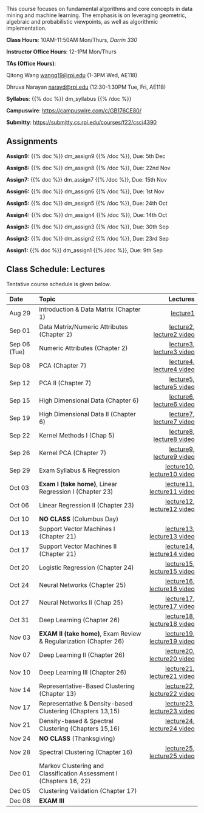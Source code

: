 <!--
.. title: CSCI4390-6390 Data Mining
.. slug: datamining
.. date: 2022-08-15 09:00:31 UTC-04:00
.. tags: 
.. category: 
.. link: 
.. description: 
.. has_math: True
.. type: text
-->

This course focuses on fundamental algorithms and core concepts in data
mining and machine learning. The emphasis is on leveraging geometric,
algebraic and probabilistic viewpoints, as well as algorithmic implementation.

**Class Hours**: 10AM-11:50AM Mon/Thurs, *Darrin 330* 

**Instructor Office Hours**: 12-1PM Mon/Thurs

**TAs (Office Hours)**: 

Qitong Wang <wangq19@rpi.edu> (1-3PM Wed, AE118)

Dhruva Narayan <narayd@rpi.edu> (12:30-1:30PM Tue, Fri, AE118)



**Syllabus**: {{% doc %}} dm_syllabus {{% /doc %}}

**Campuswire**: <https://campuswire.com/c/GB176CE80/>

**Submitty**: <https://submitty.cs.rpi.edu/courses/f22/csci4390>

## Assignments

**Assign9:** {{% doc %}} dm_assign9 {{% /doc %}}, Due: 5th Dec

**Assign8:** {{% doc %}} dm_assign8 {{% /doc %}}, Due: 22nd Nov

**Assign7:** {{% doc %}} dm_assign7 {{% /doc %}}, Due: 15th Nov

**Assign6:** {{% doc %}} dm_assign6 {{% /doc %}}, Due: 1st Nov

**Assign5:** {{% doc %}} dm_assign5 {{% /doc %}}, Due: 24th Oct

**Assign4:** {{% doc %}} dm_assign4 {{% /doc %}}, Due: 14th Oct

**Assign3:** {{% doc %}} dm_assign3 {{% /doc %}}, Due: 30th Sep

**Assign2:** {{% doc %}} dm_assign2 {{% /doc %}}, Due: 23rd Sep

**Assign1:** {{% doc %}} dm_assign1 {{% /doc %}}, Due: 9th Sep

## Class Schedule: Lectures 

Tentative course schedule is given below. 

| Date | Topic | Lectures |
| :--- | :---  | ---: |
|  Aug 29 |  Introduction & Data Matrix (Chapter 1) |[lecture1](http://www.cs.rpi.edu/~zaki/DMCOURSE/lectures/lecture1.pdf) |
|  Sep 01 |  Data Matrix/Numeric Attributes (Chapter 2) |[lecture2](http://www.cs.rpi.edu/~zaki/DMCOURSE/lectures/lecture2.pdf), [lecture2 video](http://www.cs.rpi.edu/~zaki/DMCOURSE/videos/lecture2/lecture2.html) |
|  Sep 06 (Tue) | Numeric Attributes (Chapter 2) | [lecture3](http://www.cs.rpi.edu/~zaki/DMCOURSE/lectures/lecture3.pdf), [lecture3 video](http://www.cs.rpi.edu/~zaki/DMCOURSE/videos/lecture3/lecture3.html)  |
|  Sep 08 |  PCA (Chapter 7)|[lecture4](http://www.cs.rpi.edu/~zaki/DMCOURSE/lectures/lecture4.pdf), [lecture4 video](http://www.cs.rpi.edu/~zaki/DMCOURSE/videos/lecture4/lecture4.html) |
|  Sep 12 |  PCA II (Chapter 7)  |[lecture5](http://www.cs.rpi.edu/~zaki/DMCOURSE/lectures/lecture5.pdf), [lecture5 video](http://www.cs.rpi.edu/~zaki/DMCOURSE/videos/lecture5/lecture5.html) |
|  Sep 15 |  High Dimensional Data (Chapter 6) |[lecture6](http://www.cs.rpi.edu/~zaki/DMCOURSE/lectures/lecture6.pdf), [lecture6 video](http://www.cs.rpi.edu/~zaki/DMCOURSE/videos/lecture6/lecture6.html) |
|  Sep 19 |  High Dimensional Data II (Chapter 6) | [lecture7](http://www.cs.rpi.edu/~zaki/DMCOURSE/lectures/lecture7.pdf), [lecture7 video](http://www.cs.rpi.edu/~zaki/DMCOURSE/videos/lecture7/lecture7.html) |
|  Sep 22 |  Kernel Methods I (Chap 5) | [lecture8](http://www.cs.rpi.edu/~zaki/DMCOURSE/lectures/lecture8.pdf), [lecture8 video](http://www.cs.rpi.edu/~zaki/DMCOURSE/videos/lecture8/lecture8.html)|
|  Sep 26 |  Kernel PCA (Chapter 7) | [lecture9](http://www.cs.rpi.edu/~zaki/DMCOURSE/lectures/lecture9.pdf), [lecture9 video](http://www.cs.rpi.edu/~zaki/DMCOURSE/videos/lecture9/lecture9.html)||
|  Sep 29 |  Exam Syllabus & Regression | [lecture10](http://www.cs.rpi.edu/~zaki/DMCOURSE/lectures/lecture10.pdf), [lecture10 video](http://www.cs.rpi.edu/~zaki/DMCOURSE/videos/lecture10/lecture10.html)  |
|  Oct 03 |  **Exam I (take home)**, Linear Regression I (Chapter 23) |[lecture11](http://www.cs.rpi.edu/~zaki/DMCOURSE/lectures/lecture11.pdf), [lecture11 video](http://www.cs.rpi.edu/~zaki/DMCOURSE/videos/lecture11/lecture11.html)  |
|  Oct 06 |  Linear Regression II (Chapter 23) |[lecture12](http://www.cs.rpi.edu/~zaki/DMCOURSE/lectures/lecture12.pdf), [lecture12 video](http://www.cs.rpi.edu/~zaki/DMCOURSE/videos/lecture12/lecture12.html) |
|  Oct 10 |  **NO CLASS** (Columbus Day) |  |
|  Oct 13 |  Support Vector Machines I (Chapter 21) |[lecture13](http://www.cs.rpi.edu/~zaki/DMCOURSE/lectures/lecture13.pdf), [lecture13 video](http://www.cs.rpi.edu/~zaki/DMCOURSE/videos/lecture13/lecture13.html)|
|  Oct 17 |  Support Vector Machines II (Chapter 21) |[lecture14](http://www.cs.rpi.edu/~zaki/DMCOURSE/lectures/lecture14.pdf), [lecture14 video](http://www.cs.rpi.edu/~zaki/DMCOURSE/videos/lecture14/lecture14.html) |
|  Oct 20 |  Logistic Regression (Chapter 24) |[lecture15](http://www.cs.rpi.edu/~zaki/DMCOURSE/lectures/lecture15.pdf), [lecture15 video](http://www.cs.rpi.edu/~zaki/DMCOURSE/videos/lecture15/lecture15.html) |
|  Oct 24 |  Neural Networks (Chapter 25) |[lecture16](http://www.cs.rpi.edu/~zaki/DMCOURSE/lectures/lecture16.pdf), [lecture16 video](http://www.cs.rpi.edu/~zaki/DMCOURSE/videos/lecture16/lecture16.html) |
|  Oct 27 |  Neural Networks II (Chap 25)   | [lecture17](http://www.cs.rpi.edu/~zaki/DMCOURSE/lectures/lecture17.pdf), [lecture17 video](http://www.cs.rpi.edu/~zaki/DMCOURSE/videos/lecture17/lecture17.html)|
|  Oct 31 |  Deep Learning (Chapter 26) | [lecture18](http://www.cs.rpi.edu/~zaki/DMCOURSE/lectures/lecture18.pdf), [lecture18 video](http://www.cs.rpi.edu/~zaki/DMCOURSE/videos/lecture18/lecture18.html)|
|  Nov 03 |  **EXAM II (take home)**, Exam Review & Regularization (Chapter 26) | [lecture19](http://www.cs.rpi.edu/~zaki/DMCOURSE/lectures/lecture19.pdf), [lecture19 video](http://www.cs.rpi.edu/~zaki/DMCOURSE/videos/lecture19/lecture19.html) |
|  Nov 07 |  Deep Learning II (Chapter 26)| [lecture20](http://www.cs.rpi.edu/~zaki/DMCOURSE/lectures/lecture20.pdf), [lecture20 video](http://www.cs.rpi.edu/~zaki/DMCOURSE/videos/lecture20/lecture20.html)|
|  Nov 10 |  Deep Learning III (Chapter 26)  |[lecture21](http://www.cs.rpi.edu/~zaki/DMCOURSE/lectures/lecture21.pdf), [lecture21 video](http://www.cs.rpi.edu/~zaki/DMCOURSE/videos/lecture21/lecture21.html) |
|  Nov 14 |  Representative-Based Clustering (Chapter 13)  |[lecture22](http://www.cs.rpi.edu/~zaki/DMCOURSE/lectures/lecture22.pdf), [lecture22 video](http://www.cs.rpi.edu/~zaki/DMCOURSE/videos/lecture22/lecture22.html)  |
|  Nov 17 |  Representative & Density-based Clustering (Chapters  13,15) | [lecture23](http://www.cs.rpi.edu/~zaki/DMCOURSE/lectures/lecture23.pdf), [lecture23 video](http://www.cs.rpi.edu/~zaki/DMCOURSE/videos/lecture23/lecture23.html)|
|  Nov 21 |  Density-based & Spectral Clustering (Chapters 15,16) | [lecture24](http://www.cs.rpi.edu/~zaki/DMCOURSE/lectures/lecture24.pdf), [lecture24 video](http://www.cs.rpi.edu/~zaki/DMCOURSE/videos/lecture24/lecture24.html)|
|  Nov 24 |  **NO CLASS** (Thanksgiving) |  |
|  Nov 28 |  Spectral Clustering (Chapter 16) | [lecture25](http://www.cs.rpi.edu/~zaki/DMCOURSE/lectures/lecture25.pdf), [lecture25 video](http://www.cs.rpi.edu/~zaki/DMCOURSE/videos/lecture25/lecture25.html)|
|  Dec 01 |  Markov Clustering and Classification Assessment I (Chapters 16, 22) | |
|  Dec 05 |  Clustering Validation (Chapter 17) | |
|  Dec 08 |  **EXAM III**  ||
